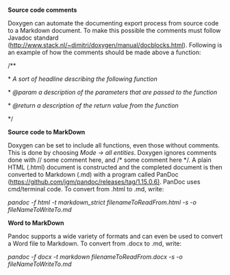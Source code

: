 **Source code comments**

Doxygen can automate the documenting export process from source code to
a Markdown document. To make this possible the comments must follow
Javadoc standard
(<http://www.stack.nl/~dimitri/doxygen/manual/docblocks.html>).
Following is an example of how the comments should be made above a
function:

/\*\*

\* *A sort of headline describing the following function*

\* *@param a description of the parameters that are passed to the
function*

\* *@return a description of the return value from the function*

\*/

**Source code to MarkDown**

Doxygen can be set to include all functions, even those without
comments. This is done by choosing *Mode -&gt; all entities*. Doxygen
ignores comments done with // some comment here, and /\* some comment
here \*/. A plain HTML (.html) document is constructed and the completed
document is then converted to Markdown (.md) with a program called
PanDoc (<https://github.com/jgm/pandoc/releases/tag/1.15.0.6)>. PanDoc
uses cmd/terminal code. To convert from .html to .md, write:

*pandoc -f html -t markdown\_strict filenameToReadFrom.html -s -o
fileNameToWriteTo.md*

**Word to MarkDown**

Pandoc supports a wide variety of formats and can even be used to
convert a Word file to Markdown. To convert from .docx to .md, write:

*pandoc -f docx -t markdown filenameToReadFrom.docx -s -o
fileNameToWriteTo.md*
